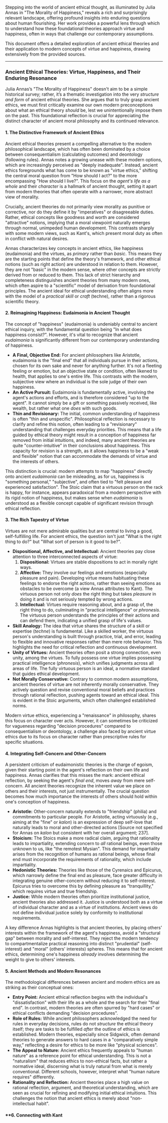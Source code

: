 Stepping into the world of ancient ethical thought, as illuminated by Julia Annas in "The Morality of Happiness," reveals a rich and surprisingly relevant landscape, offering profound insights into enduring questions about human flourishing. Her work provides a powerful lens through which to understand how these foundational theories approach virtue and happiness, often in ways that challenge our contemporary assumptions.

This document offers a detailed exploration of ancient ethical theories and their application to modern concepts of virtue and happiness, drawing extensively from the provided sources.

---

### **Ancient Ethical Theories: Virtue, Happiness, and Their Enduring Resonance**

Julia Annas’s "The Morality of Happiness" doesn't aim to be a simple historical survey; rather, it’s a thematic investigation into the very _structure and form_ of ancient ethical theories. She argues that to truly grasp ancient ethics, we must first critically examine our own modern preconceptions about what an ethical theory _should_ be, lest we unintentionally impose them on the past. This foundational reflection is crucial for appreciating the distinct character of ancient moral philosophy and its continued relevance.

#### **1. The Distinctive Framework of Ancient Ethics**

Ancient ethical theories present a compelling alternative to the modern philosophical landscape, which has often been dominated by a choice between consequentialism (calculating outcomes) and deontology (following rules). Annas notes a growing unease with these modern options, which are increasingly perceived as "deeply inadequate". Instead, ancient ethics foregrounds what has come to be known as "virtue ethics," shifting the central moral question from "How should I act?" to the more encompassing "How should I live?". This focus on the _agent's life as a whole_ and their _character_ is a hallmark of ancient thought, setting it apart from modern theories that often operate with a narrower, more abstract view of morality.

Crucially, ancient theories do not primarily view morality as punitive or corrective, nor do they define it by "imperatives" or disagreeable duties. Rather, ethical concepts like goodness and worth are considered "attractive" notions, implying that a moral viewpoint naturally emerges through normal, unimpeded human development. This contrasts sharply with some modern views, such as Kant's, which present moral duty as often in conflict with natural desires.

Annas characterizes key concepts in ancient ethics, like happiness (eudaimonia) and the virtues, as _primary_ rather than _basic_. This means they are the starting points that define the theory's framework, and other ethical notions (such as right action) are understood in relation to them. However, they are not "basic" in the modern sense, where other concepts are strictly derived from or reduced to them. This lack of strict hierarchy and completeness distinguishes ancient theories from many modern ones, which often aspire to a "scientific" model of derivation from foundational principles. The ancient ideal for ethical understanding often aligns more with the model of a _practical skill_ or _craft_ (techne), rather than a rigorous scientific theory.

#### **2. Reimagining Happiness: Eudaimonia in Ancient Thought**

The concept of "happiness" (eudaimonia) is undeniably central to ancient ethical inquiry, with the fundamental question being "In what does happiness consist?". However, it's vital to recognize that ancient _eudaimonia_ is significantly different from our contemporary understanding of happiness.

- **A Final, Objective End:** For ancient philosophers like Aristotle, eudaimonia is the "final end" that all individuals pursue in their actions, chosen for its own sake and never for anything further. It's not a fleeting feeling or emotion, but an objective state or condition, often likened to health, that applies to one's entire life. This contrasts with the modern, subjective view where an individual is the sole judge of their own happiness.
- **An Active Pursuit:** Eudaimonia is fundamentally active, involving the agent's actions and efforts, and is therefore considered "up to the agent". It cannot simply be a gift or something passively received, like wealth, but rather what one _does_ with such goods.
- **Thin and Revisionary:** The initial, common understanding of happiness is often "thin and unspecific". Philosophical reflection is necessary to clarify and refine this notion, often leading to a "revisionary" understanding that challenges everyday priorities. This means that a life guided by ethical theory might result in a conception of happiness far removed from initial intuitions, and indeed, many ancient theories are quite "counter-intuitive" in their conclusions about happiness. This capacity for revision is a strength, as it allows happiness to be a "weak and flexible" notion that can accommodate the demands of virtue and the interests of others.

This distinction is crucial: modern attempts to map "happiness" directly onto ancient _eudaimonia_ can be misleading, as for us, happiness is "something personal," "subjective", and often tied to "felt pleasure and experienced satisfaction". The Stoic claim that a virtuous person on the rack is happy, for instance, appears paradoxical from a modern perspective with its rigid notion of happiness, but makes sense when _eudaimonia_ is understood as a flexible concept capable of significant revision through ethical reflection.

#### **3. The Rich Tapestry of Virtue**

Virtues are not mere admirable qualities but are central to living a good, self-fulfilling life. For ancient ethics, the question isn't just "What is the right thing to do?" but "What sort of person is it good to be?".

- **Dispositional, Affective, and Intellectual:** Ancient theories pay close attention to three interconnected aspects of virtue:
    1. **Dispositional:** Virtues are stable dispositions to act in morally right ways.
    2. **Affective:** They involve our feelings and emotions (especially pleasure and pain). Developing virtue means habituating these feelings to endorse the right actions, rather than seeing emotions as obstacles to be overcome (a view Annas attributes to Kant). The virtuous person not only _does_ the right thing but takes _pleasure_ in doing it and is not seriously tempted by wrong actions.
    3. **Intellectual:** Virtues require reasoning about, and a grasp of, the right thing to do, culminating in "practical intelligence" or _phronesis_. The virtuous person understands the principles of their actions and can defend them, indicating a unified grasp of life's values.
- **Skill Analogy:** The idea that virtue shares the structure of a skill or expertise (_techne_) is fundamental. Like a skilled worker, the virtuous person's understanding is built through practice, trial, and error, leading to flexible and innovative responses rather than mere rote behavior. This highlights the need for critical reflection and continuous development.
- **Unity of Virtues:** Ancient theories often posit a strong connection, even unity, among the virtues. To fully possess one virtue implies possessing practical intelligence (_phronesis_), which unifies judgments across all areas of life. The fully virtuous person is an ideal, a normative standard that guides ethical development.
- **Not Morally Conservative:** Contrary to common modern assumptions, ancient theories of virtue are not inherently morally conservative. They actively question and revise conventional moral beliefs and practices through rational reflection, pushing agents toward an ethical ideal. This is evident in the Stoic arguments, which often challenged established norms.

Modern virtue ethics, experiencing a "renaissance" in philosophy, shares this focus on character over acts. However, it can sometimes be criticized for vagueness regarding "decision procedures" compared to consequentialism or deontology, a challenge also faced by ancient virtue ethics due to its focus on character rather than prescriptive rules for specific situations.

#### **4. Integrating Self-Concern and Other-Concern**

A persistent criticism of eudaimonistic theories is the charge of egoism, given their starting point in the agent's reflection on their own life and happiness. Annas clarifies that this misses the mark: ancient ethical reflection, by seeking the agent's _final end_, moves _away_ from mere self-concern. All ancient theories recognize the inherent value we place on others and their interests, not just instrumentally. The crucial question becomes how much importance the interests of others should hold within one's conception of happiness.

- **Aristotle:** Other-concern naturally extends to "friendship" (philia) and commitments to particular people. For Aristotle, acting virtuously (e.g., aiming at the "fine" or _kalon_) is an expression of deep self-love that naturally leads to moral and other-directed actions [Source not specified for Annas on _kalon_ but consistent with her overall argument; 237].
- **Stoicism:** The Stoics make a more radical claim, arguing that rationality leads to impartiality, extending concern to _all_ rational beings, even those unknown to us, like "the remotest Mysian". This demand for impartiality arises from the recognition of humans as rational beings, whose final end must incorporate the requirements of rationality, which include impartiality.
- **Hedonistic Theories:** Theories like those of the Cyrenaics and Epicurus, which narrowly define the final end as pleasure, face greater difficulty in integrating genuine other-concern without reducing it to self-interest. Epicurus tries to overcome this by defining pleasure as "tranquillity," which requires virtue and true friendship.
- **Justice:** While modern theories often prioritize institutional justice, ancient theories also addressed it. Justice is understood both as a virtue of individual character and as a virtue of institutions. Ancient views do not define individual justice solely by conformity to institutional requirements.

A key difference Annas highlights is that ancient theories, by placing others' interests within the framework of the agent's happiness, avoid a "structural gap" between morality and self-interest. They reject the modern tendency to compartmentalize practical reasoning into distinct "prudential" (self-interest) and "moral" (others' interests) spheres. This means that for ancient ethics, determining one's happiness _already_ involves determining the weight to give to others' interests.

#### **5. Ancient Methods and Modern Resonances**

The methodological differences between ancient and modern ethics are as striking as their conceptual ones:

- **Entry Point:** Ancient ethical reflection begins with the individual's "dissatisfaction" with their life as a whole and the search for their "final end". In contrast, modern theories are often spurred by "hard cases" or ethical conflicts demanding "decision procedures".
- **Role of Rules:** While ancient philosophers acknowledged the need for rules in everyday decisions, rules do not _structure_ the ethical theory itself; they are tasks to be fulfilled _after_ the outline of ethics is established. Modern theories, especially since Sidgwick, often demand theories to generate answers to hard cases in a "comparatively simple way," reflecting a desire for ethics to be more like "physical sciences".
- **The Appeal to Nature:** Ancient ethics frequently appeals to "human nature" as a reference point for ethical understanding. This is not a "naturalism" that reduces ethics to non-ethical facts, but rather a normative ideal, discerning what is truly natural from what is merely conventional. Different schools, however, interpret what "human nature requires" differently.
- **Rationality and Reflection:** Ancient theories place a high value on rational reflection, argument, and theoretical understanding, which are seen as crucial for refining and modifying initial ethical intuitions. This challenges the notion that ancient ethics is merely about "non-intellectual habit".

#### **6. Connecting with Kant